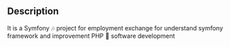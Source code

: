 ## Description

It is a Symfony 🎶 project for employment exchange for understand symfony framework and improvement PHP 🐘 software development